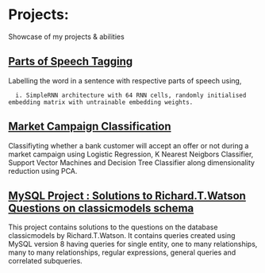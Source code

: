# Projects:
Showcase of my projects &amp; abilities

## [Parts of Speech Tagging](https://github.com/shivu2507/POS-Tagging-using-RNN)
   Labelling the word in a sentence with respective parts of speech using,
   
      i. SimpleRNN architecture with 64 RNN cells, randomly initialised embedding matrix with untrainable embedding weights.

## [Market Campaign Classification](https://github.com/shivu2507/Marketing-Campaign-Classification)
   Classifiyting whether a bank customer will accept an offer or not during a market campaign using Logistic Regression, K Nearest Neigbors Classifier, Support Vector Machines and
   Decision Tree Classifier along dimensionality reduction using PCA.

## [MySQL Project : Solutions to Richard.T.Watson Questions on classicmodels schema](https://github.com/shivu2507/SQL-on-classicmodel)
   
   This project contains solutions to the questions on the database classicmodels by Richard.T.Watson. 
   It contains queries created using MySQL version 8 having queries for single entity, one to many relationships, many to many relationships, regular expressions, general
   queries and correlated subqueries.
   
